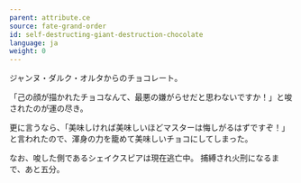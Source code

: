 ```yaml
---
parent: attribute.ce
source: fate-grand-order
id: self-destructing-giant-destruction-chocolate
language: ja
weight: 0
---
```


ジャンヌ・ダルク・オルタからのチョコレート。

「己の顔が描かれたチョコなんて、最悪の嫌がらせだと思わないですか！」と唆されたのが運の尽き。

更に言うなら、「美味しければ美味しいほどマスターは悔しがるはずですぞ！」と言われたので、渾身の力を籠めて美味しいチョコにしてしまった。

なお、唆した側であるシェイクスピアは現在逃亡中。
捕縛され火刑になるまで、あと五分。
